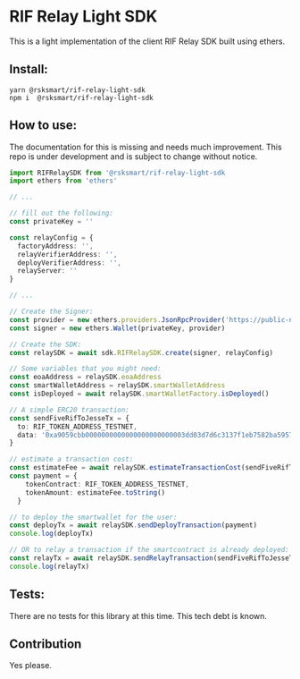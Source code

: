 # RIF Relay Light SDK

This is a light implementation of the client RIF Relay SDK built using ethers.

## Install:

```
yarn @rsksmart/rif-relay-light-sdk
npm i  @rsksmart/rif-relay-light-sdk
```

## How to use:

The documentation for this is missing and needs much improvement. This repo is under development and is subject to change without notice.

```ts
import RIFRelaySDK from '@rsksmart/rif-relay-light-sdk
import ethers from 'ethers'

// ...

// fill out the following:
const privateKey = ''

const relayConfig = {
  factoryAddress: '',
  relayVerifierAddress: '',
  deployVerifierAddress: '',
  relayServer: ''
}

// ...

// Create the Signer: 
const provider = new ethers.providers.JsonRpcProvider('https://public-node.testnet.rsk.co')
const signer = new ethers.Wallet(privateKey, provider)

// Create the SDK:
const relaySDK = await sdk.RIFRelaySDK.create(signer, relayConfig)

// Some variables that you might need:
const eoaAddress = relaySDK.eoaAddress
const smartWalletAddress = relaySDK.smartWalletAddress
const isDeployed = await relaySDK.smartWalletFactory.isDeployed()

// A simple ERC20 transaction:
const sendFiveRifToJesseTx = {
  to: RIF_TOKEN_ADDRESS_TESTNET,
  data: '0xa9059cbb0000000000000000000000003dd03d7d6c3137f1eb7582ba5957b8a2e26f304a0000000000000000000000000000000000000000000000004563918244f40000'
}

// estimate a transaction cost:
const estimateFee = await relaySDK.estimateTransactionCost(sendFiveRifToJesseTx, RIF_TOKEN_ADDRESS_TESTNET)
const payment = {
    tokenContract: RIF_TOKEN_ADDRESS_TESTNET,
    tokenAmount: estimateFee.toString()
  }

// to deploy the smartwallet for the user:
const deployTx = await relaySDK.sendDeployTransaction(payment)
console.log(deployTx)

// OR to relay a transaction if the smartcontract is already deployed:
const relayTx = await relaySDK.sendRelayTransaction(sendFiveRifToJesseTx, payment)
console.log(relayTx)
```

## Tests:

There are no tests for this library at this time. This tech debt is known.

## Contribution

Yes please.
